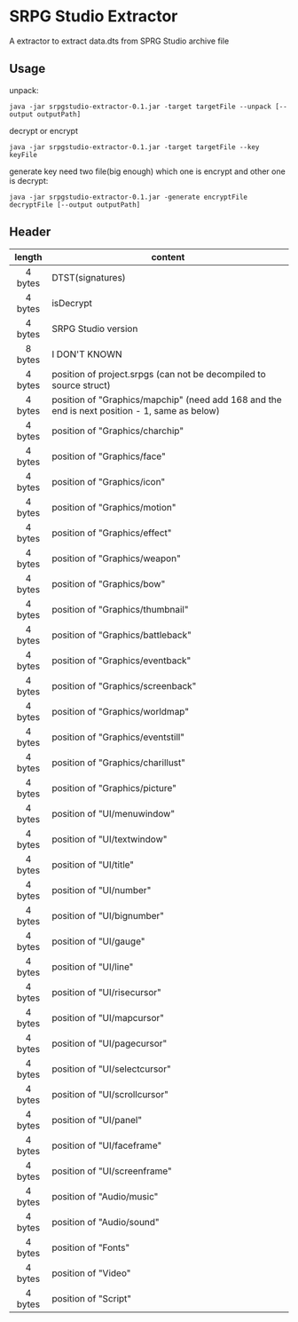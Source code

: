 # SRPG Studio Extractor

A extractor to extract data.dts from SPRG Studio archive file


## Usage 

unpack:
```
java -jar srpgstudio-extractor-0.1.jar -target targetFile --unpack [--output outputPath]
```

decrypt or encrypt
```
java -jar srpgstudio-extractor-0.1.jar -target targetFile --key keyFile
```

generate key need two file(big enough) which one is encrypt and other one is decrypt:
```
java -jar srpgstudio-extractor-0.1.jar -generate encryptFile decryptFile [--output outputPath]
```

## Header

| length | content|
| :---: | --- |
| 4 bytes | DTST(signatures) |
| 4 bytes | isDecrypt |
| 4 bytes | SRPG Studio version |
| 8 bytes | I DON'T KNOWN |
| 4 bytes | position of project.srpgs (can not be decompiled to source struct) |
| 4 bytes | position of "Graphics/mapchip" (need add 168 and the end is next position - 1, same as below)|
| 4 bytes | position of "Graphics/charchip" |
| 4 bytes | position of "Graphics/face" |
| 4 bytes | position of "Graphics/icon" |
| 4 bytes | position of "Graphics/motion" |
| 4 bytes | position of "Graphics/effect" |
| 4 bytes | position of "Graphics/weapon" |
| 4 bytes | position of "Graphics/bow" |
| 4 bytes | position of "Graphics/thumbnail" |
| 4 bytes | position of "Graphics/battleback" |
| 4 bytes | position of "Graphics/eventback" |
| 4 bytes | position of "Graphics/screenback" |
| 4 bytes | position of "Graphics/worldmap" |
| 4 bytes | position of "Graphics/eventstill" |
| 4 bytes | position of "Graphics/charillust" |
| 4 bytes | position of "Graphics/picture" |
| 4 bytes | position of "UI/menuwindow" |
| 4 bytes | position of "UI/textwindow" |
| 4 bytes | position of "UI/title" |
| 4 bytes | position of "UI/number" |
| 4 bytes | position of "UI/bignumber" |
| 4 bytes | position of "UI/gauge" |
| 4 bytes | position of "UI/line" |
| 4 bytes | position of "UI/risecursor" |
| 4 bytes | position of "UI/mapcursor" |
| 4 bytes | position of "UI/pagecursor" |
| 4 bytes | position of "UI/selectcursor" |
| 4 bytes | position of "UI/scrollcursor" |
| 4 bytes | position of "UI/panel" |
| 4 bytes | position of "UI/faceframe" |
| 4 bytes | position of "UI/screenframe" |
| 4 bytes | position of "Audio/music" |
| 4 bytes | position of "Audio/sound" |
| 4 bytes | position of "Fonts" |
| 4 bytes | position of "Video" |
| 4 bytes | position of "Script" |


